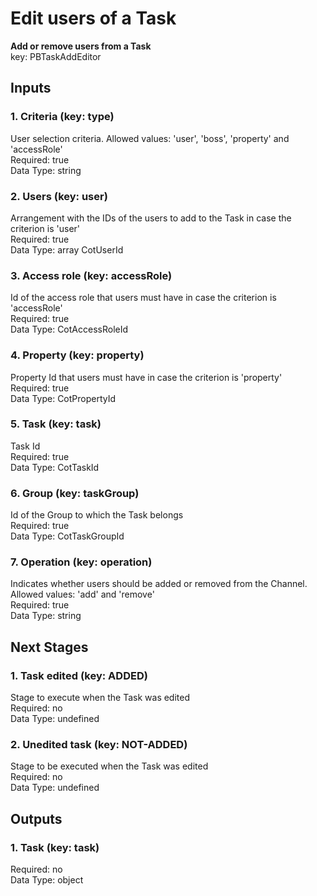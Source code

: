 # Edit users of a Task  
**Add or remove users from a Task**  
key: PBTaskAddEditor  
## Inputs  
### 1. Criteria (key: type)  
User selection criteria. Allowed values: 'user', 'boss', 'property' and 'accessRole'  
Required: true  
Data Type: string   
### 2. Users (key: user)  
Arrangement with the IDs of the users to add to the Task in case the criterion is 'user'  
Required: true  
Data Type: array CotUserId  
### 3. Access role (key: accessRole)  
Id of the access role that users must have in case the criterion is 'accessRole'  
Required: true  
Data Type: CotAccessRoleId   
### 4. Property (key: property)  
Property Id that users must have in case the criterion is 'property'  
Required: true  
Data Type: CotPropertyId   
### 5. Task (key: task)  
Task Id  
Required: true  
Data Type: CotTaskId   
### 6. Group (key: taskGroup)  
Id of the Group to which the Task belongs  
Required: true  
Data Type: CotTaskGroupId   
### 7. Operation (key: operation)  
Indicates whether users should be added or removed from the Channel. Allowed values: 'add' and 'remove'  
Required: true  
Data Type: string   
## Next Stages  
### 1. Task edited (key: ADDED)  
Stage to execute when the Task was edited  
Required: no  
Data Type: undefined   
### 2. Unedited task (key: NOT-ADDED)  
Stage to be executed when the Task was edited  
Required: no  
Data Type: undefined   
## Outputs  
### 1. Task (key: task)  
  
Required: no  
Data Type: object 